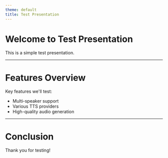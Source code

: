 ```yaml
---
theme: default
title: Test Presentation
---
```


# Welcome to Test Presentation

This is a simple test presentation.

<!--
Dr. James: Welcome to our test presentation. This is designed to test our comprehensive video processor.

Sarah: Hi everyone! We'll be testing both single-speaker and multi-speaker functionality today.

Dr. James: This slide demonstrates the basic capabilities of our system.
-->

---

# Features Overview

Key features we'll test:

- Multi-speaker support
- Various TTS providers  
- High-quality audio generation

<!--
This slide covers the main features we want to test with our comprehensive processor. It includes support for multiple TTS providers and should work with both single-speaker and multi-speaker content.
-->

---

# Conclusion

Thank you for testing!

<!--
Sarah: That concludes our brief test presentation.

Dr. James: We hope this demonstrates the power of the comprehensive processor.

Sarah: Thank you for your attention!
-->